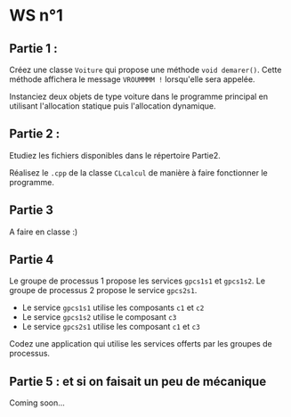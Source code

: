 # WS n°1

## Partie 1 :

Créez une classe `Voiture` qui propose une méthode `void demarer()`. Cette méthode affichera le message `VROUMMMM !` lorsqu'elle sera appelée.

Instanciez deux objets de type voiture dans le programme principal en utilisant l'allocation statique puis l'allocation dynamique.

## Partie 2 :

Etudiez les fichiers disponibles dans le répertoire Partie2.

Réalisez le `.cpp` de la classe `CLcalcul` de manière à faire fonctionner le programme.

## Partie 3

A faire en classe :)

## Partie 4 

Le groupe de processus 1 propose les services `gpcs1s1` et `gpcs1s2`. Le groupe de processus 2 propose le service `gpcs2s1`.

* Le service `gpcs1s1` utilise les composants `c1` et `c2`
* Le service `gpcs1s2` utilise le composant `c3`
* Le service `gpcs2s1` utilise les composant `c1` et `c3`

Codez une application qui utilise les services offerts par les groupes de processus.

## Partie 5 : et si on faisait un peu de mécanique

Coming soon...


